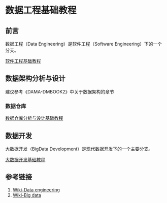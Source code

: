 # 数据工程基础教程


## 前言

数据工程（Data Engineering）是软件工程（Software Engineering）下的一个分支。

[软件工程基础教程](work/methodology/Software-Engineering/软件工程基础教程.md)

## 数据架构分析与设计


建议参考《DAMA-DMBOOK2》中关于数据架构的章节


### 数据仓库

[数据仓库分析与设计基础教程](work/methodology/Data-Engineering/Data-Development/Data-Warehouse/Analysis-and-Design/数据仓库分析与设计基础教程.md)


## 数据开发


大数据开发（BigData Development）是现代数据开发下的一个主要分支。

[大数据开发基础教程](work/methodology/Data-Engineering/Data-Development/大数据开发基础教程.md)

## 参考链接
1. [Wiki-Data engineering](https://en.wikipedia.org/wiki/Data_engineering)
2. [Wiki-Big data](https://en.wikipedia.org/wiki/Big_data)